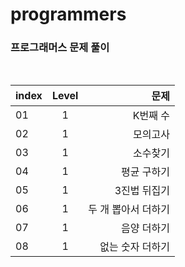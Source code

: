 # programmers

### 프로그래머스 문제 풀이

<br>

| index | Level |                문제 |
| ----- | :---: | ------------------: |
| 01    |   1   |            K번째 수 |
| 02    |   1   |            모의고사 |
| 03    |   1   |            소수찾기 |
| 04    |   1   |         평균 구하기 |
| 05    |   1   |        3진법 뒤집기 |
| 06    |   1   | 두 개 뽑아서 더하기 |
| 07    |   1   |         음양 더하기 |
| 08    |   1   |    없는 숫자 더하기 |
